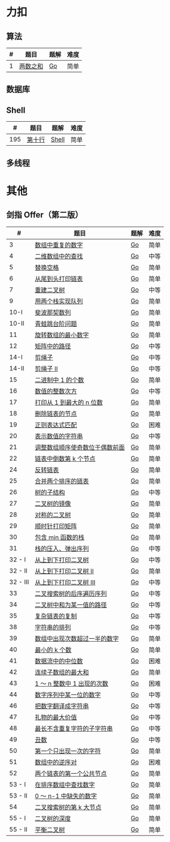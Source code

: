 # 力扣

## 算法

| #   | 题目                                              | 题解                                   | 难度 |
| --- | ------------------------------------------------- | -------------------------------------- | ---- |
| 1   | [两数之和](https://leetcode.cn/problems/two-sum/) | [Go](./algorithms/go/twoSum/twoSum.go) | 简单 |

## 数据库

## Shell

| #   | 题目                                               | 题解                               | 难度 |
| --- | -------------------------------------------------- | ---------------------------------- | ---- |
| 195 | [第十行](https://leetcode.cn/problems/tenth-line/) | [Shell](./shell/tenthline/bash.sh) | 简单 |

## 多线程

# 其他

## 剑指 Offer（第二版）

| #        | 题目                                                                                                                              | 题解                                                                             | 难度 |
| -------- | --------------------------------------------------------------------------------------------------------------------------------- | -------------------------------------------------------------------------------- | ---- |
| 3        | [数组中重复的数字](https://leetcode.cn/problems/shu-zu-zhong-zhong-fu-de-shu-zi-lcof/)                                            | [Go](./other/swordoffer/go/findRepeatNumber/findRepeatNumber.go)                 | 简单 |
| 4        | [二维数组中的查找](https://leetcode.cn/problems/er-wei-shu-zu-zhong-de-cha-zhao-lcof/)                                            | [Go](./other/swordoffer/go/findNumberIn2DArray/findNumberIn2DArray.go)           | 中等 |
| 5        | [替换空格](https://leetcode.cn/problems/ti-huan-kong-ge-lcof/)                                                                    | [Go](./other/swordoffer/go/replaceSpace/replaceSpace.go)                         | 简单 |
| 6        | [从尾到头打印链表](https://leetcode.cn/problems/cong-wei-dao-tou-da-yin-lian-biao-lcof/)                                          | [Go](./other/swordoffer/go/reversePrint/reversePrint.go)                         | 简单 |
| 7        | [重建二叉树](https://leetcode.cn/problems/zhong-jian-er-cha-shu-lcof/)                                                            | [Go](./other/swordoffer/go/buildTree/buildTree.go)                               | 中等 |
| 9        | [用两个栈实现队列](https://leetcode.cn/problems/yong-liang-ge-zhan-shi-xian-dui-lie-lcof/)                                        | [Go](./other/swordoffer/go/cQueue/cQueue.go)                                     | 简单 |
| 10-I     | [斐波那契数列](https://leetcode.cn/problems/fei-bo-na-qi-shu-lie-lcof/)                                                           | [Go](./other/swordoffer/go/fib/fib.go)                                           | 简单 |
| 10-II    | [青蛙跳台阶问题](https://leetcode.cn/problems/qing-wa-tiao-tai-jie-wen-ti-lcof/)                                                  | [Go](./other/swordoffer/go/numWays/numWays.go)                                   | 简单 |
| 11       | [旋转数组的最小数字](https://leetcode.cn/problems/xuan-zhuan-shu-zu-de-zui-xiao-shu-zi-lcof/)                                     | [Go](./other/swordoffer/go/minArray/minArray.go)                                 | 简单 |
| 12       | [矩阵中的路径](https://leetcode.cn/problems/ju-zhen-zhong-de-lu-jing-lcof/)                                                       | [Go](./other/swordoffer/go/exist/exist.go)                                       | 中等 |
| 14-I     | [剪绳子](https://leetcode.cn/problems/jian-sheng-zi-lcof/)                                                                        | [Go](./other/swordoffer/go/cuttingRope/cuttingRope.go)                           | 中等 |
| 14-II    | [剪绳子 II](https://leetcode.cn/problems/jian-sheng-zi-ii-lcof/)                                                                  | [Go](./other/swordoffer/go/cuttingRope/cuttingRope.go)                           | 中等 |
| 15       | [二进制中 1 的个数](https://leetcode.cn/problems/er-jin-zhi-zhong-1de-ge-shu-lcof/)                                               | [Go](./other/swordoffer/go/hammingWeight/hammingWeight.go)                       | 简单 |
| 16       | [数值的整数次方](https://leetcode.cn/problems/shu-zhi-de-zheng-shu-ci-fang-lcof/)                                                 | [Go](./other/swordoffer/go/myPow/myPow.go)                                       | 中等 |
| 17       | [打印从 1 到最大的 n 位数](https://leetcode.cn/problems/da-yin-cong-1dao-zui-da-de-nwei-shu-lcof/)                                | [Go](./other/swordoffer/go/printNumbers/printNumbers.go)                         | 简单 |
| 18       | [删除链表的节点](https://leetcode.cn/problems/shan-chu-lian-biao-de-jie-dian-lcof/)                                               | [Go](./other/swordoffer/go/deleteNode/deleteNode.go)                             | 简单 |
| 19       | [正则表达式匹配](https://leetcode.cn/problems/zheng-ze-biao-da-shi-pi-pei-lcof/)                                                  | [Go](./other/swordoffer/go/isMatch/isMatch.go)                                   | 困难 |
| 20       | [表示数值的字符串](https://leetcode.cn/problems/biao-shi-shu-zhi-de-zi-fu-chuan-lcof/)                                            | [Go](./other/swordoffer/go/isNumber/isNumber.go)                                 | 中等 |
| 21       | [调整数组顺序使奇数位于偶数前面](https://leetcode.cn/problems/diao-zheng-shu-zu-shun-xu-shi-qi-shu-wei-yu-ou-shu-qian-mian-lcof/) | [Go](./other/swordoffer/go/exchange/exchange.go)                                 | 简单 |
| 22       | [链表中倒数第 k 个节点](https://leetcode.cn/problems/lian-biao-zhong-dao-shu-di-kge-jie-dian-lcof/)                               | [Go](./other/swordoffer/go/getKthFromEnd/getKthFromEnd.go)                       | 简单 |
| 24       | [反转链表](https://leetcode.cn/problems/fan-zhuan-lian-biao-lcof/)                                                                | [Go](./other/swordoffer/go/reverseList/reverseList.go)                           | 简单 |
| 25       | [合并两个排序的链表](https://leetcode.cn/problems/he-bing-liang-ge-pai-xu-de-lian-biao-lcof/)                                     | [Go](./other/swordoffer/go/mergeTwoLists/mergeTwoLists.go)                       | 简单 |
| 26       | [树的子结构](https://leetcode.cn/problems/shu-de-zi-jie-gou-lcof/)                                                                | [Go](./other/swordoffer/go/isSubStructure/isSubStructure.go)                     | 中等 |
| 27       | [二叉树的镜像](https://leetcode.cn/problems/er-cha-shu-de-jing-xiang-lcof/)                                                       | [Go](./other/swordoffer/go/mirrorTree/mirrorTree.go)                             | 简单 |
| 28       | [对称的二叉树](https://leetcode.cn/problems/dui-cheng-de-er-cha-shu-lcof/)                                                        | [Go](./other/swordoffer/go/isSymmetric/isSymmetric.go)                           | 简单 |
| 29       | [顺时针打印矩阵](https://leetcode.cn/problems/shun-shi-zhen-da-yin-ju-zhen-lcof/)                                                 | [Go](./other/swordoffer/go/spiralOrder/spiralOrder.go)                           | 简单 |
| 30       | [包含 min 函数的栈](https://leetcode.cn/problems/bao-han-minhan-shu-de-zhan-lcof/)                                                | [Go](./other/swordoffer/go/minStack/minStack.go)                                 | 简单 |
| 31       | [栈的压入、弹出序列](https://leetcode.cn/problems/zhan-de-ya-ru-dan-chu-xu-lie-lcof/)                                             | [Go](./other/swordoffer/go/validateStackSequences/validateStackSequences.go)     | 中等 |
| 32 - I   | [从上到下打印二叉树](https://leetcode.cn/problems/cong-shang-dao-xia-da-yin-er-cha-shu-lcof/)                                     | [Go](./other/swordoffer/go/levelOrder/levelOrder.go)                             | 中等 |
| 32 - II  | [从上到下打印二叉树 II](https://leetcode.cn/problems/cong-shang-dao-xia-da-yin-er-cha-shu-ii-lcof/)                               | [Go](./other/swordoffer/go/levelOrder/levelOrder2.go)                            | 简单 |
| 32 - III | [从上到下打印二叉树 III](https://leetcode.cn/problems/cong-shang-dao-xia-da-yin-er-cha-shu-iii-lcof/)                             | [Go](./other/swordoffer/go/levelOrder/levelOrder3.go)                            | 中等 |
| 33       | [二叉搜索树的后序遍历序列](https://leetcode.cn/problems/er-cha-sou-suo-shu-de-hou-xu-bian-li-xu-lie-lcof/)                        | [Go](./other/swordoffer/go/verifyPostorder/verifyPostorder.go)                   | 中等 |
| 34       | [二叉树中和为某一值的路径](https://leetcode.cn/problems/er-cha-shu-zhong-he-wei-mou-yi-zhi-de-lu-jing-lcof/)                      | [Go](./other/swordoffer/go/pathSum/pathSum.go)                                   | 中等 |
| 35       | [复杂链表的复制](https://leetcode.cn/problems/fu-za-lian-biao-de-fu-zhi-lcof/)                                                    | [Go](./other/swordoffer/go/copyRandomList/copyRandomList.go)                     | 中等 |
| 38       | [字符串的排列](https://leetcode.cn/problems/zi-fu-chuan-de-pai-lie-lcof/)                                                         | [Go](./other/swordoffer/go/permutation/permutation.go)                           | 中等 |
| 39       | [数组中出现次数超过一半的数字](https://leetcode.cn/problems/shu-zu-zhong-chu-xian-ci-shu-chao-guo-yi-ban-de-shu-zi-lcof/)         | [Go](./other/swordoffer/go/majorityElement/majorityElement.go)                   | 简单 |
| 40       | [最小的 k 个数](https://leetcode.cn/problems/zui-xiao-de-kge-shu-lcof/)                                                           | [Go](./other/swordoffer/go/getLeastNumbers/getLeastNumbers.go)                   | 简单 |
| 41       | [数据流中的中位数](https://leetcode.cn/problems/shu-ju-liu-zhong-de-zhong-wei-shu-lcof/)                                          | [Go](./other/swordoffer/go/findMedian/findMedian.go)                             | 困难 |
| 42       | [连续子数组的最大和](https://leetcode.cn/problems/lian-xu-zi-shu-zu-de-zui-da-he-lcof/)                                           | [Go](./other/swordoffer/go/maxSubArray/maxSubArray.go)                           | 简单 |
| 43       | [1 ～ n 整数中 1 出现的次数](https://leetcode.cn/problems/1nzheng-shu-zhong-1chu-xian-de-ci-shu-lcof/)                            | [Go](./other/swordoffer/go/countDigitOne/countDigitOne.go)                       | 困难 |
| 44       | [数字序列中某一位的数字](https://leetcode.cn/problems/shu-zi-xu-lie-zhong-mou-yi-wei-de-shu-zi-lcof/)                             | [Go](./other/swordoffer/go/findNthDigit/findNthDigit.go)                         | 中等 |
| 46       | [把数字翻译成字符串](https://leetcode.cn/problems/ba-shu-zi-fan-yi-cheng-zi-fu-chuan-lcof/)                                       | [Go](./other/swordoffer/go/translateNum/translateNum.go)                         | 中等 |
| 47       | [礼物的最大价值](https://leetcode.cn/problems/li-wu-de-zui-da-jie-zhi-lcof/)                                                      | [Go](./other/swordoffer/go/maxValue/maxValue.go)                                 | 中等 |
| 48       | [最长不含重复字符的子字符串](https://leetcode.cn/problems/zui-chang-bu-han-zhong-fu-zi-fu-de-zi-zi-fu-chuan-lcof/)                | [Go](./other/swordoffer/go/lengthOfLongestSubstring/lengthOfLongestSubstring.go) | 中等 |
| 49       | [丑数](https://leetcode.cn/problems/chou-shu-lcof/)                                                                               | [Go](./other/swordoffer/go/nthUglyNumber/nthUglyNumber.go)                       | 中等 |
| 50       | [第一个只出现一次的字符](https://leetcode.cn/problems/di-yi-ge-zhi-chu-xian-yi-ci-de-zi-fu-lcof/)                                 | [Go](./other/swordoffer/go/firstUniqChar/firstUniqChar.go)                       | 简单 |
| 51       | [数组中的逆序对](https://leetcode.cn/problems/shu-zu-zhong-de-ni-xu-dui-lcof/)                                                    | [Go](./other/swordoffer/go/reversePairs/reversePairs.go)                         | 困难 |
| 52       | [两个链表的第一个公共节点](https://leetcode.cn/problems/liang-ge-lian-biao-de-di-yi-ge-gong-gong-jie-dian-lcof/)                  | [Go](./other/swordoffer/go/getIntersectionNode/getIntersectionNode.go)           | 简单 |
| 53 - I   | [在排序数组中查找数字](https://leetcode.cn/problems/zai-pai-xu-shu-zu-zhong-cha-zhao-shu-zi-lcof/)                                | [Go](./other/swordoffer/go/search/search.go)                                     | 简单 |
| 53 - II  | [0 ～ n-1 中缺失的数字](https://leetcode.cn/problems/que-shi-de-shu-zi-lcof/)                                                     | [Go](./other/swordoffer/go/missingNumber/missingNumber.go)                       | 简单 |
| 54       | [二叉搜索树的第 k 大节点](https://leetcode.cn/problems/er-cha-sou-suo-shu-de-di-kda-jie-dian-lcof/)                               | [Go](./other/swordoffer/go/kthLargest/kthLargest.go)                             | 简单 |
| 55 - I   | [ 二叉树的深度](https://leetcode.cn/problems/er-cha-shu-de-shen-du-lcof/)                                                         | [Go](./other/swordoffer/go/maxDepth/maxDepth.go)                                 | 简单 |
| 55 - II  | [ 平衡二叉树](https://leetcode.cn/problems/ping-heng-er-cha-shu-lcof/)                                                            | [Go](./other/swordoffer/go/isBalanced/isBalanced.go)                             | 简单 |
